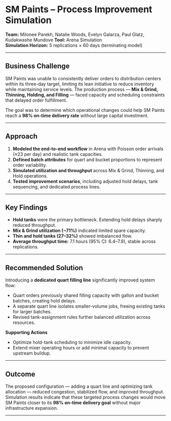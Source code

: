 # SM Paints – Process Improvement Simulation

**Team:** Milonee Parekh, Natalie Woods, Evelyn Galarza, Paul Glatz, Kudakwashe Mundove
**Tool:** Arena Simulation  
**Simulation Horizon:** 5 replications × 60 days (terminating model)

---

## Business Challenge
SM Paints was unable to consistently deliver orders to distribution centers within its three-day target, limiting its lean initiative to reduce inventory while maintaining service levels. The production process — **Mix & Grind, Thinning, Holding, and Filling** — faced capacity and scheduling constraints that delayed order fulfillment.

The goal was to determine which operational changes could help SM Paints reach a **98% on-time delivery rate** without large capital investment.

---

## Approach
1. **Modeled the end-to-end workflow** in Arena with Poisson order arrivals (≈23 per day) and realistic tank capacities.  
2. **Defined batch attributes** for quart and bucket proportions to represent order variability.  
3. **Simulated utilization and throughput** across Mix & Grind, Thinning, and Hold operations.  
4. **Tested improvement scenarios**, including adjusted hold delays, tank sequencing, and dedicated process lines.

---

## Key Findings
- **Hold tanks** were the primary bottleneck. Extending hold delays sharply reduced throughput.  
- **Mix & Grind utilization (~71%)** indicated limited spare capacity.  
- **Thin and hold tanks (27–32%)** showed imbalanced flow.  
- **Average throughput time:** 7.1 hours (95% CI: 6.4–7.9), stable across replications.

---

## Recommended Solution
Introducing a **dedicated quart filling line** significantly improved system flow:
- Quart orders previously shared filling capacity with gallon and bucket batches, creating hold delays.  
- A separate quart line isolates smaller-volume jobs, freeing existing tanks for larger batches.  
- Revised tank-assignment rules further balanced utilization across resources.

**Supporting Actions**
- Optimize hold-tank scheduling to minimize idle capacity.  
- Extend mixer operating hours or add minimal capacity to prevent upstream buildup.

---

## Outcome
The proposed configuration — adding a quart line and optimizing tank allocation — reduced congestion, stabilized flow, and improved throughput.  
Simulation results indicate that these targeted process changes would move SM Paints closer to its **98% on-time delivery goal** without major infrastructure expansion.

---
